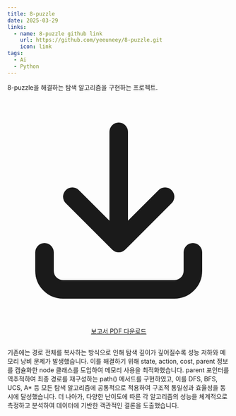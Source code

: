 ```yaml
---
title: 8-puzzle
date: 2025-03-29
links:
  - name: 8-puzzle github link
    url: https://github.com/yeeuneey/8-puzzle.git
    icon: link
tags:
  - Ai
  - Python
---
```


8-puzzle을 해결하는 탐색 알고리즘을 구현하는 프로젝트.

<!--more-->

<div style="text-align: center; margin: 28px 0;">
  <a href="/uploads/8-puzzle-report.pdf" download class="hb-btn">
    <svg xmlns="http://www.w3.org/2000/svg" fill="none"
         viewBox="0 0 24 24" stroke="currentColor">
      <path stroke-linecap="round" stroke-linejoin="round" stroke-width="2"
            d="M4 16v2a2 2 0 002 2h12a2 2 0 002-2v-2M7 10l5 5 5-5M12 15V3" />
    </svg>
    보고서 PDF 다운로드
  </a>
</div>

기존에는 경로 전체를 복사하는 방식으로 인해 탐색 깊이가 깊어질수록 성능 저하와 메모리 낭비 문제가 발생했습니다. 이를 해결하기 위해 state, action, cost, parent 정보를 캡슐화한 node 클래스를 도입하여 메모리 사용을 최적화했습니다. parent 포인터를 역추적하여 최종 경로를 재구성하는 path() 메서드를 구현하였고, 이를 DFS, BFS, UCS, A* 등 모든 탐색 알고리즘에 공통적으로 적용하여 구조적 통일성과 효율성을 동시에 달성했습니다. 더 나아가, 다양한 난이도에 따른 각 알고리즘의 성능을 체계적으로 측정하고 분석하여 데이터에 기반한 객관적인 결론을 도출했습니다.